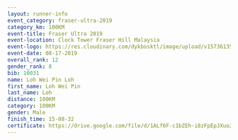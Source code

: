 ```yaml
---
layout: runner-info 
event_category: fraser-ultra-2019 
category_km: 100KM 
event-title: Fraser Ultra 2019 
event-location: Clock Tower Fraser Hill Malaysia 
event-logo: https://res.cloudinary.com/dykbosktl/image/upload/v1573613535/Logo/logo_mfst7w.jpg
event-date: 08-17-2019 
overall_rank: 12
gender_rank: 8
bib: 10031
name: Loh Wei Pin Loh
first_name: Loh Wei Pin
last_name: Loh
distance: 100KM
category: 100KM
gender: Male
finish_time: 15-08-32
certificate: https://drive.google.com/file/d/1ALf6F-c1bZEh-i8zFpEpJXuo2E7Ej7Ww/view?usp=sharing
---
```

